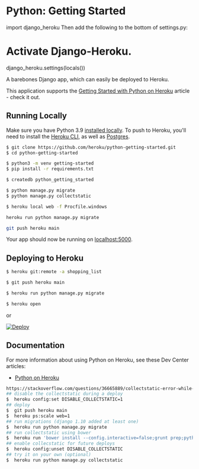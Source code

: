 # Python: Getting Started
import django_heroku
Then add the following to the bottom of settings.py:

# Activate Django-Heroku.
django_heroku.settings(locals())

A barebones Django app, which can easily be deployed to Heroku.

This application supports the [Getting Started with Python on Heroku](https://devcenter.heroku.com/articles/getting-started-with-python) article - check it out.

## Running Locally

Make sure you have Python 3.9 [installed locally](https://docs.python-guide.org/starting/installation/). To push to Heroku, you'll need to install the [Heroku CLI](https://devcenter.heroku.com/articles/heroku-cli), as well as [Postgres](https://devcenter.heroku.com/articles/heroku-postgresql#local-setup).

```sh
$ git clone https://github.com/heroku/python-getting-started.git
$ cd python-getting-started

$ python3 -m venv getting-started
$ pip install -r requirements.txt

$ createdb python_getting_started

$ python manage.py migrate
$ python manage.py collectstatic

$ heroku local web -f Procfile.windows

heroku run python manage.py migrate

git push heroku main


```

Your app should now be running on [localhost:5000](http://localhost:5000/).

## Deploying to Heroku

```sh
$ heroku git:remote -a shopping_list

$ git push heroku main

$ heroku run python manage.py migrate

$ heroku open
```
or

[![Deploy](https://www.herokucdn.com/deploy/button.svg)](https://heroku.com/deploy)

## Documentation

For more information about using Python on Heroku, see these Dev Center articles:

- [Python on Heroku](https://devcenter.heroku.com/categories/python)

```sh
https://stackoverflow.com/questions/36665889/collectstatic-error-while-deploying-django-app-to-heroku
## disable the collectstatic during a deploy
$  heroku config:set DISABLE_COLLECTSTATIC=1
## deploy
$  git push heroku main
$  heroku ps:scale web=1
## run migrations (django 1.10 added at least one)
$  heroku run python manage.py migrate
## run collectstatic using bower
$  heroku run 'bower install --config.interactive=false;grunt prep;python manage.py collectstatic --noinput'
## enable collecstatic for future deploys
$  heroku config:unset DISABLE_COLLECTSTATIC
## try it on your own (optional)
$  heroku run python manage.py collectstatic
```